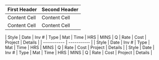 | First Header  | Second Header |
| ------------- | ------------- |
| Content Cell  | Content Cell  |
| Content Cell  | Content Cell  |

| Style | Date | Inv # | Type | Mat | Time | HRS | MINS | Q | Rate | Cost | Project | Details |
| ----------- | ----------- |
| Style | Date | Inv # | Type | Mat | Time | HRS | MINS | Q | Rate | Cost | Project | Details |
| Style | Date | Inv # | Type | Mat | Time | HRS | MINS | Q | Rate | Cost | Project | Details |
